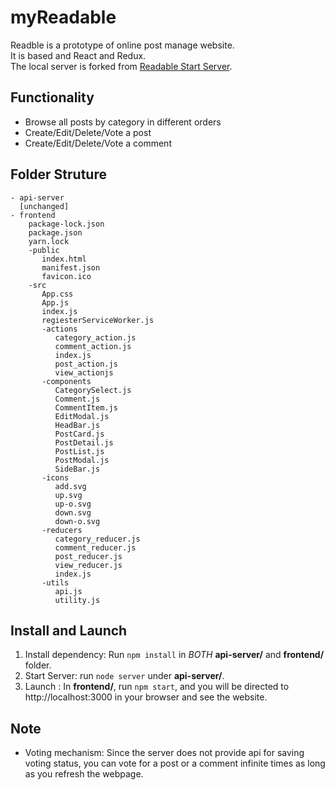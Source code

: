 # myReadable
Readble is a prototype of online post manage website. </br>
It is based and React and Redux. </br>
The local server is forked from [Readable Start Server](https://github.com/udacity/reactnd-project-readable-starter).

## Functionality
- Browse all posts by category in different orders
- Create/Edit/Delete/Vote a post
- Create/Edit/Delete/Vote a comment

## Folder Struture
```
- api-server
  [unchanged]
- frontend
    package-lock.json
    package.json
    yarn.lock
    -public
       index.html
       manifest.json
       favicon.ico
    -src
       App.css
       App.js
       index.js
       regiesterServiceWorker.js
       -actions
          category_action.js
          comment_action.js
          index.js
          post_action.js
          view_actionjs
       -components
          CategorySelect.js
          Comment.js
          CommentItem.js
          EditModal.js
          HeadBar.js
          PostCard.js
          PostDetail.js
          PostList.js
          PostModal.js
          SideBar.js
       -icons
          add.svg
          up.svg
          up-o.svg
          down.svg
          down-o.svg
       -reducers
          category_reducer.js
          comment_reducer.js
          post_reducer.js
          view_reducer.js
          index.js
       -utils
          api.js
          utility.js
```

## Install and Launch
1. Install dependency: Run `npm install` in *BOTH* **api-server/** and **frontend/** folder.  </br>
2. Start Server: run `node server` under **api-server/**.
3. Launch : In **frontend/**, run `npm start`, and you will be directed to http://localhost:3000 in your browser and see the website.

## Note
- Voting mechanism: Since the server does not provide api for saving voting status, you can vote for a post or a comment infinite times as long as you refresh the webpage. 
